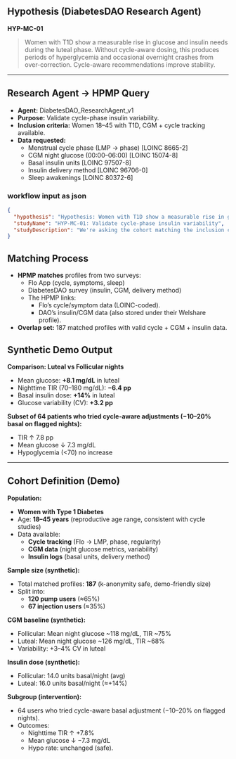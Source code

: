 ## Hypothesis (DiabetesDAO Research Agent)

**HYP-MC-01**

> Women with T1D show a measurable rise in glucose and insulin needs during the luteal phase. Without cycle-aware dosing, this produces periods of hyperglycemia and occasional overnight crashes from over-correction. Cycle-aware recommendations improve stability.
> 

---

## Research Agent → HPMP Query

- **Agent:** DiabetesDAO_ResearchAgent_v1
- **Purpose:** Validate cycle-phase insulin variability.
- **Inclusion criteria:** Women 18–45 with T1D, CGM + cycle tracking available.
- **Data requested:**
    - Menstrual cycle phase (LMP → phase) [LOINC 8665-2]
    - CGM night glucose (00:00–06:00) [LOINC 15074-8]
    - Basal insulin units [LOINC 97507-8]
    - Insulin delivery method [LOINC 96706-0]
    - Sleep awakenings [LOINC 80372-6]


### workflow input as json
```json
{
  "hypothesis": "Hypothesis: Women with T1D show a measurable rise in glucose and insulin needs during the luteal phase. Without cycle-aware dosing, this produces periods of hyperglycemia and occasional overnight crashes from over-correction. Cycle-aware recommendations improve stability. Inclusion Criteria for the study are: Women 18-45 with T1D, CGM + cycle tracking available.",
  "studyName": "HYP-MC-01: Validate cycle-phase insulin variability",
  "studyDescription": "We're asking the cohort matching the inclusion criteria to share further data that helps verifying the hypothesis"
}

```


##  Matching Process

- **HPMP matches** profiles from two surveys:
    - Flo App (cycle, symptoms, sleep)
    - DiabetesDAO survey (insulin, CGM, delivery method)
    - The HPMP links:
        - Flo’s cycle/symptom data (LOINC-coded).
        - DAO’s insulin/CGM data (also stored under their Welshare profile).
- **Overlap set:** 187 matched profiles with valid cycle + CGM + insulin data.

## Synthetic Demo Output

**Comparison: Luteal vs Follicular nights**

- Mean glucose: **+8.1 mg/dL** in luteal
- Nighttime TIR (70–180 mg/dL): **−6.4 pp**
- Basal insulin dose: **+14%** in luteal
- Glucose variability (CV): **+3.2 pp**

**Subset of 64 patients who tried cycle-aware adjustments (−10–20% basal on flagged nights):**

- TIR ↑ 7.8 pp
- Mean glucose ↓ 7.3 mg/dL
- Hypoglycemia (<70) no increase

---

## Cohort Definition (Demo)

**Population:**

- **Women with Type 1 Diabetes**
- Age: **18–45 years** (reproductive age range, consistent with cycle studies)
- Data available:
    - **Cycle tracking** (Flo → LMP, phase, regularity)
    - **CGM data** (night glucose metrics, variability)
    - **Insulin logs** (basal units, delivery method)

**Sample size (synthetic):**

- Total matched profiles: **187** (k-anonymity safe, demo-friendly size)
- Split into:
    - **120 pump users** (≈65%)
    - **67 injection users** (≈35%)

**CGM baseline (synthetic):**

- Follicular: Mean night glucose ~118 mg/dL, TIR ~75%
- Luteal: Mean night glucose ~126 mg/dL, TIR ~68%
- Variability: +3–4% CV in luteal

**Insulin dose (synthetic):**

- Follicular: 14.0 units basal/night (avg)
- Luteal: 16.0 units basal/night (≈+14%)

**Subgroup (intervention):**

- 64 users who tried cycle-aware basal adjustment (−10–20% on flagged nights).
- Outcomes:
    - Nighttime TIR ↑ +7.8%
    - Mean glucose ↓ −7.3 mg/dL
    - Hypo rate: unchanged (safe).
